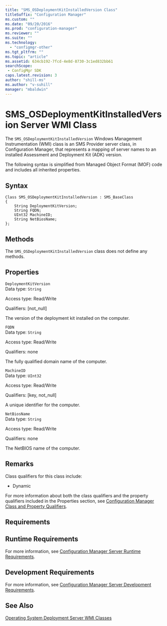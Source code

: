 ```yaml
---
title: "SMS_OSDeploymentKitInstalledVersion Class"
titleSuffix: "Configuration Manager"
ms.custom: ""
ms.date: "09/20/2016"
ms.prod: "configuration-manager"
ms.reviewer: ""
ms.suite: ""
ms.technology:
  - "configmgr-other"
ms.tgt_pltfrm: ""
ms.topic: "article"
ms.assetid: 634cb192-7fcd-4e8d-8730-3c1ed832bb61searchScope: - ConfigMgr SDK
caps.latest.revision: 3
author: "shill-ms"
ms.author: "v-suhill"
manager: "mbaldwin"
---
```

# SMS_OSDeploymentKitInstalledVersion Server WMI Class
The `SMS_OSDeploymentKitInstalledVersion` Windows Management Instrumentation (WMI) class is an SMS Provider server class, in Configuration Manager, that represents a mapping of server names to an  installed Assessment and Deployment Kit (ADK) version.  

 The following syntax is simplified from Managed Object Format (MOF) code and includes all inherited properties.  

## Syntax  

```  
Class SMS_OSDeploymentKitInstalledVersion : SMS_BaseClass  
{  
    String DeploymentKitVersion;  
    String FQDN;  
    UInt32 MachineID;  
    String NetBiosName;  
};  

```  

## Methods  
 The `SMS_OSDeploymentKitInstalledVersion` class does not define any methods.  

## Properties  
 `DeploymentKitVersion`  
 Data type: `String`  

 Access type: Read/Write  

 Qualifiers: [not_null]  

 The version of the deployment kit installed on the computer.  

 `FQDN`  
 Data type: `String`  

 Access type: Read/Write  

 Qualifiers: none  

 The fully qualified domain name of the computer.  

 `MachineID`  
 Data type: `UInt32`  

 Access type: Read/Write  

 Qualifiers: [key, not_null]  

 A unique identifier for the computer.  

 `NetBiosName`  
 Data type: `String`  

 Access type: Read/Write  

 Qualifiers: none  

 The NetBIOS name of the computer.  

## Remarks  
 Class qualifiers for this class include:  

-   Dynamic  

 For more information about both the class qualifiers and the property qualifiers included in the Properties section, see [Configuration Manager Class and Property Qualifiers](../../../develop/reference/misc/class-and-property-qualifiers.md).  

## Requirements  

## Runtime Requirements  
 For more information, see [Configuration Manager Server Runtime Requirements](../../../develop/core/reqs/server-runtime-requirements.md).  

## Development Requirements  
 For more information, see [Configuration Manager Server Development Requirements](../../../develop/core/reqs/server-development-requirements.md).  

## See Also  
 [Operating System Deployment Server WMI Classes](../../../develop/reference/osd/operating-system-deployment-server-wmi-classes.md)

